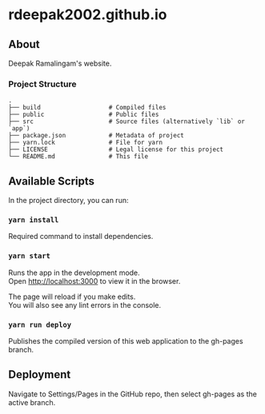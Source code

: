 # rdeepak2002.github.io

## About

Deepak Ramalingam's website. 

### Project Structure

    .
    ├── build                   # Compiled files
    ├── public                  # Public files
    ├── src                     # Source files (alternatively `lib` or `app`)
    ├── package.json            # Metadata of project
    ├── yarn.lock               # File for yarn
    ├── LICENSE                 # Legal license for this project
    └── README.md               # This file

## Available Scripts

In the project directory, you can run:

### `yarn install`

Required command to install dependencies. 

### `yarn start`

Runs the app in the development mode.\
Open [http://localhost:3000](http://localhost:3000) to view it in the browser.

The page will reload if you make edits.\
You will also see any lint errors in the console.

### `yarn run deploy`

Publishes the compiled version of this web application to the gh-pages branch.

## Deployment

Navigate to Settings/Pages in the GitHub repo, then select gh-pages as the active branch. 
